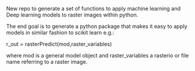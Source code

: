 New repo to generate a set of functions to apply machine learning and Deep learning models to raster images within python.

The end goal is to generate a python package that makes it easy to apply models in similar fashion to scikit learn e.g.:

r_out = rasterPredict(mod,raster_variables)

where mod is a general model object and raster_variables a rasterio or file name referring to a raster image.

